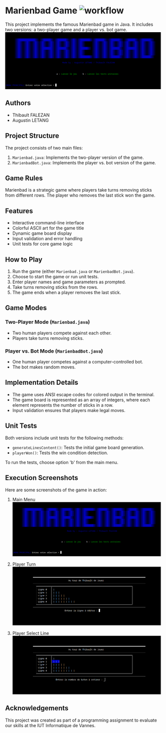 # Marienbad Game ![workflow](https://github.com/Thibault0712/Marienbad/actions/workflows/main.yml/badge.svg)

This project implements the famous Marienbad game in Java. It includes two versions: a two-player game and a player vs. bot game.
![Main Menu](https://github.com/Thibault0712/Marienbad/blob/main/pictures/home.png?raw=true)

## Authors

- Thibault FALEZAN
- Augustin LETANG

## Project Structure

The project consists of two main files:

1. `Marienbad.java`: Implements the two-player version of the game.
2. `MarienbadBot.java`: Implements the player vs. bot version of the game.

## Game Rules

Marienbad is a strategic game where players take turns removing sticks from different rows. The player who removes the last stick won the game.

## Features

- Interactive command-line interface
- Colorful ASCII art for the game title
- Dynamic game board display
- Input validation and error handling
- Unit tests for core game logic

## How to Play

1. Run the game (either `Marienbad.java` or `MarienbadBot.java`).
2. Choose to start the game or run unit tests.
3. Enter player names and game parameters as prompted.
4. Take turns removing sticks from the rows.
5. The game ends when a player removes the last stick.

## Game Modes

### Two-Player Mode (`Marienbad.java`)

- Two human players compete against each other.
- Players take turns removing sticks.

### Player vs. Bot Mode (`MarienbadBot.java`)

- One human player competes against a computer-controlled bot.
- The bot makes random moves.

## Implementation Details

- The game uses ANSI escape codes for colored output in the terminal.
- The game board is represented as an array of integers, where each element represents the number of sticks in a row.
- Input validation ensures that players make legal moves.

## Unit Tests

Both versions include unit tests for the following methods:

- `generateLinesContent()`: Tests the initial game board generation.
- `playerWon()`: Tests the win condition detection.

To run the tests, choose option 'b' from the main menu.

## Execution Screenshots

Here are some screenshots of the game in action:

1. Main Menu
   ![Main Menu](https://github.com/Thibault0712/Marienbad/blob/main/pictures/home.png?raw=true)

2. Player Turn
   ![Player Turn](https://github.com/Thibault0712/Marienbad/blob/main/pictures/playerTurn.png?raw=true)

3. Player Select Line
   ![Player Turn](https://github.com/Thibault0712/Marienbad/blob/main/pictures/playerSelectLine.png?raw=true)

## Acknowledgements

This project was created as part of a programming assignment to evaluate our skills at the IUT Informatique de Vannes.
